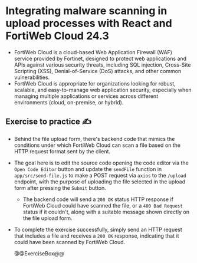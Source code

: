 # Integrating malware scanning in upload processes with React and FortiWeb Cloud 24.3

* FortiWeb Cloud is a cloud-based Web Application Firewall (WAF) service provided by Fortinet, designed to protect web applications and APIs against various security threats, including SQL injection, Cross-Site Scripting (XSS), Denial-of-Service (DoS) attacks, and other common vulnerabilities.
* FortiWeb Cloud is appropriate for organizations looking for robust, scalable, and easy-to-manage web application security, especially when managing multiple applications or services across different environments (cloud, on-premise, or hybrid).

## Exercise to practice :writing_hand:

* Behind the file upload form, there's backend code that mimics the conditions under which FortiWeb Cloud can scan a file based on the HTTP request format sent by the client.
* The goal here is to edit the source code opening the code editor via the `Open Code Editor` button and update the `sendFile` function in `app/src/send-file.js` to make a POST request via `axios` to the `/upload` endpoint, with the purpose of uploading the file selected in the upload form after pressing the `Submit` button.
  * The backend code will send a `200 OK` status HTTP response if FortiWeb Cloud could have scanned the file, or a `400 Bad Request` status if it couldn't, along with a suitable message shown directly on the file upload form.
* To complete the exercise successfully, simply send an HTTP request that includes a file and receives a `200 OK` response, indicating that it could have been scanned by FortiWeb Cloud.

  @@ExerciseBox@@
